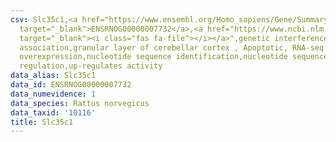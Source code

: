 ```yaml
---
csv: Slc35c1,<a href="https://www.ensembl.org/Homo_sapiens/Gene/Summary?db=core;g=ENSRNOG00000007732"
  target="_blank">ENSRNOG00000007732</a>,<a href="https://www.ncbi.nlm.nih.gov/pubmed/30467350"
  target="_blank"><i class="fas fa-file"></i></a>",genetic interference,functional
  association,granular layer of cerebellar cortex , Apoptotic, RNA-seq assay, hsf-1
  overexpression,nucleotide sequence identification,nucleotide sequence identification,transcriptional
  regulation,up-regulates activity
data_alias: Slc35c1
data_id: ENSRNOG00000007732
data_numevidence: 1
data_species: Rattus norvegicus
data_taxid: '10116'
title: Slc35c1
---
```

